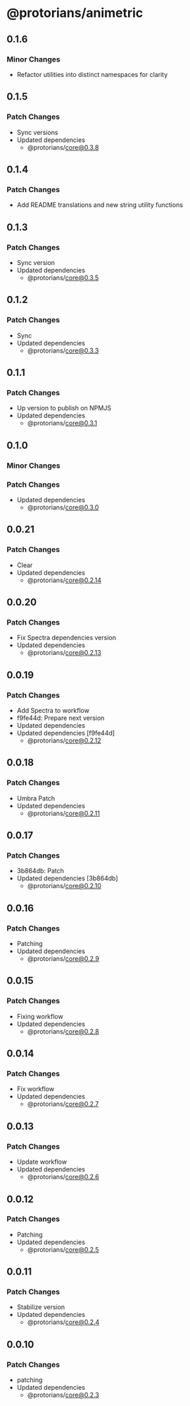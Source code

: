 # @protorians/animetric

## 0.1.6

### Minor Changes

- Refactor utilities into distinct namespaces for clarity

## 0.1.5

### Patch Changes

- Sync versions
- Updated dependencies
  - @protorians/core@0.3.8

## 0.1.4

### Patch Changes

- Add README translations and new string utility functions

## 0.1.3

### Patch Changes

- Sync version
- Updated dependencies
  - @protorians/core@0.3.5

## 0.1.2

### Patch Changes

- Sync
- Updated dependencies
  - @protorians/core@0.3.3

## 0.1.1

### Patch Changes

- Up version to publish on NPMJS
- Updated dependencies
  - @protorians/core@0.3.1

## 0.1.0

### Minor Changes

### Patch Changes

- Updated dependencies
  - @protorians/core@0.3.0

## 0.0.21

### Patch Changes

- Clear
- Updated dependencies
  - @protorians/core@0.2.14

## 0.0.20

### Patch Changes

- Fix Spectra dependencies version
- Updated dependencies
  - @protorians/core@0.2.13

## 0.0.19

### Patch Changes

- Add Spectra to workflow
- f9fe44d: Prepare next version
- Updated dependencies
- Updated dependencies [f9fe44d]
  - @protorians/core@0.2.12

## 0.0.18

### Patch Changes

- Umbra Patch
- Updated dependencies
  - @protorians/core@0.2.11

## 0.0.17

### Patch Changes

- 3b864db: Patch
- Updated dependencies [3b864db]
  - @protorians/core@0.2.10

## 0.0.16

### Patch Changes

- Patching
- Updated dependencies
  - @protorians/core@0.2.9

## 0.0.15

### Patch Changes

- Fixing workflow
- Updated dependencies
  - @protorians/core@0.2.8

## 0.0.14

### Patch Changes

- Fix workflow
- Updated dependencies
  - @protorians/core@0.2.7

## 0.0.13

### Patch Changes

- Update workflow
- Updated dependencies
  - @protorians/core@0.2.6

## 0.0.12

### Patch Changes

- Patching
- Updated dependencies
  - @protorians/core@0.2.5

## 0.0.11

### Patch Changes

- Stabilize version
- Updated dependencies
  - @protorians/core@0.2.4

## 0.0.10

### Patch Changes

- patching
- Updated dependencies
  - @protorians/core@0.2.3
